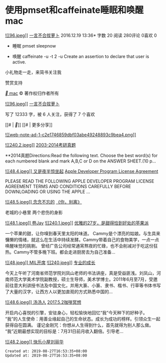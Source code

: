 
# 使用pmset和caffeinate睡眠和唤醒mac

 [![[96.jpeg]]](https://www.jianshu.com/u/f427bc03caea) 
[一言不合拔萝卜](https://www.jianshu.com/u/f427bc03caea) 
2016.12.19 13:36\* 字数 20 阅读 280评论 0喜欢 0

*   睡眠
    pmset sleepnow
    
*   唤醒
    caffeinate -u -t 2
    \-u Create an assertion to declare that user is active.
    

小礼物走一走，来简书关注我

赞赏支持

[__ mac](https://www.jianshu.com/nb/7252526)
© 著作权归作者所有

 [![[96.jpeg]]](https://www.jianshu.com/u/f427bc03caea)  [一言不合拔萝卜](https://www.jianshu.com/u/f427bc03caea)

写了 12333 字，被 6 人关注，获得了 7 个喜欢

 [[# | __]]  [[# | 更多分享]]

[![[web-note-ad-1-c2e1746859dbf03abe49248893c9bea4.png]]](https://www.jianshu.com/apps/redirect?utm_source=note-bottom-click)

 [![[240.2.jpeg]]](https://www.jianshu.com/p/b8dffe854007?utm_campaign=maleskine&utm_content=note&utm_medium=seo_notes&utm_source=recommendation) [2003-2014考研真题](https://www.jianshu.com/p/b8dffe854007?utm_campaign=maleskine&utm_content=note&utm_medium=seo_notes&utm_source=recommendation)

\*\*2014真题Directions:Read the following text. Choose the best word(s) for each numbered blank and mark A,B,C or D on the ANSWER SHEET.(10 p...

[![[48.4.jpeg]]
又是夜半惊坐起](https://www.jianshu.com/u/c894501f3416?utm_campaign=maleskine&utm_content=user&utm_medium=seo_notes&utm_source=recommendation)
[Apple Developer Program License Agreement](https://www.jianshu.com/p/43038b884b0c?utm_campaign=maleskine&utm_content=note&utm_medium=seo_notes&utm_source=recommendation)

PLEASE READ THE FOLLOWING APPLE DEVELOPER PROGRAM LICENSE AGREEMENT TERMS AND CONDITIONS CAREFULLY BEFORE DOWNLOADING OR USING THE APPLE ...

[![[48.5.jpeg]]
念念不忘的](https://www.jianshu.com/u/4eb15a4a68c8?utm_campaign=maleskine&utm_content=user&utm_medium=seo_notes&utm_source=recommendation)
[《你，别离》](https://www.jianshu.com/p/b835fd2527e3?utm_campaign=maleskine&utm_content=note&utm_medium=seo_notes&utm_source=recommendation)

老城的小巷里 两个悲伤的身影

[![[48.1.jpeg]]
卷Jay](https://www.jianshu.com/u/e4ec50c9a175?utm_campaign=maleskine&utm_content=user&utm_medium=seo_notes&utm_source=recommendation)
 [![[240.1.jpeg]]](https://www.jianshu.com/p/6752e4eee40c?utm_campaign=maleskine&utm_content=note&utm_medium=seo_notes&utm_source=recommendation) [优雅的27岁，是甜得恰到好处的苹果派](https://www.jianshu.com/p/6752e4eee40c?utm_campaign=maleskine&utm_content=note&utm_medium=seo_notes&utm_source=recommendation)

一个苹果的甜，让你嗅到春天里太阳的味道。 Cammy是个漂亮的姑娘。与生具来慵懒的情绪，就这么在生活中持续发酵。Cammy带着自己的食物美学，一点一点唤醒味觉的挑剔。 曾经广告公司经常通宵熬夜的忙碌，也不会削减对于吃这份狂热。Cammy不管多晚下班。都会走进厨房去为自己准备...

[![[48.jpeg]]
MIL开席](https://www.jianshu.com/u/3dd3444adc2a?utm_campaign=maleskine&utm_content=user&utm_medium=seo_notes&utm_source=recommendation)
 [![[240.jpeg]]](https://www.jianshu.com/p/363b562b953b?utm_campaign=maleskine&utm_content=note&utm_medium=seo_notes&utm_source=recommendation) [专业的成长](https://www.jianshu.com/p/363b562b953b?utm_campaign=maleskine&utm_content=note&utm_medium=seo_notes&utm_source=recommendation)

今天上午听了河南省师范学院刘凤山老师的书法讲座，真是受益匪浅。刘凤山，河南师范大学美术学院副教授，硕士生导师，美术学博士。2011年6月至7月，受邀前往意大利讲授书法及中国文化，并用大篆、小篆、隶书、楷书、行草等书体书写了大量的汉字，让西方人以更加直观的方式熟悉中国的...

[![[48.6.jpeg]]
汤汤人](https://www.jianshu.com/u/c786b2fe3b5a?utm_campaign=maleskine&utm_content=user&utm_medium=seo_notes&utm_source=recommendation)
[2017.5.2咖啡冥想](https://www.jianshu.com/p/5ffd47d13b6d?utm_campaign=maleskine&utm_content=note&utm_medium=seo_notes&utm_source=recommendation)

开启内心喜悦的引擎，安驻身心，轻松愉快地回忆“我”今天种下的好种子。 “我”的人生使命：用善业缘起自己的生命状态。成长为成功的榜样。引领众生一起获得自在圆满。 谨记金刚咒：你想从人生得到什么，首先就得为别人那么做。 “我”近期最想实现的目标是：7月31日前月收入翻倍。引导老...

[![[48.2.jpeg]]
快乐小屋刘丽华](https://www.jianshu.com/u/898caa293421?utm_campaign=maleskine&utm_content=user&utm_medium=seo_notes&utm_source=recommendation)

    Created at: 2019-08-27T16:53:35+08:00
    Updated at: 2019-08-27T16:53:35+08:00

